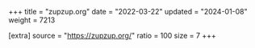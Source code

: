 +++
title = "zupzup.org"
date = "2022-03-22"
updated = "2024-01-08"
weight = 7213

[extra]
source = "https://zupzup.org/"
ratio = 100
size = 7
+++
